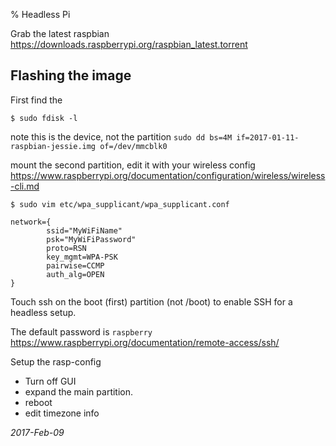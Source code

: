% Headless Pi

Grab the latest raspbian 
https://downloads.raspberrypi.org/raspbian_latest.torrent


## Flashing the image

First find the 
```
$ sudo fdisk -l
```
note this is the device, not the partition
```sudo dd bs=4M if=2017-01-11-raspbian-jessie.img of=/dev/mmcblk0```

mount the second partition, edit it with your wireless config
https://www.raspberrypi.org/documentation/configuration/wireless/wireless-cli.md

```
$ sudo vim etc/wpa_supplicant/wpa_supplicant.conf

network={
        ssid="MyWiFiName"
        psk="MyWiFiPassword"
        proto=RSN
        key_mgmt=WPA-PSK
        pairwise=CCMP
        auth_alg=OPEN
}
```

Touch ssh on the boot (first) partition (not /boot) to enable SSH for a headless setup.

The default password is ```raspberry```
https://www.raspberrypi.org/documentation/remote-access/ssh/

Setup the rasp-config

* Turn off GUI
* expand the main partition.
* reboot
* edit timezone info

_2017-Feb-09_
